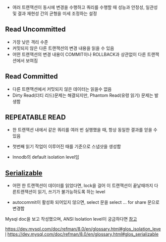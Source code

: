 - 여러 트랜잭션이 동시에 변경을 수행하고 쿼리를 수행할 때 성능과 안정성, 일관성 및 결과 재현성 간의 균형을 미세 조정하는 설정

## Read Uncommitted
- 가장 낮은 격리 수준
- 커밋되지 않은 다른 트랜잭션의 변경 내용을 읽을 수 있음
- 어떤 트랜잭션의 변경 내용이 COMMIT이나 ROLLBACK과 상관없이 다른 트랜잭션에서 보여짐

## Read Committed
- 다른 트랜잭션에서 커밋되지 않은 데이터는 읽을수 없음
- Dirty Read(더티 리드)문제는 해결되지만, Phantom Read(유령 읽기) 문제는 발생함


## REPEATABLE READ
- 한 트랜잭션 내에서 같은 쿼리를 여러 번 실행했을 때, 항상 동일한 결과를 얻을 수 있음
- 첫번째 읽기 작업이 이루어진 때를 기준으로 스냅샷을 생성함

- Innodb의 default isolation level임

## [Serializable](https://dev.mysql.com/doc/refman/8.0/en/glossary.html#glos_serializable)
- 어떤 한 트랜잭션이 데이터를 읽었다면, lock을 걸어 이 트랜잭션이 끝날때까지 다른트랜잭션이 읽기, 쓰기가 불가능하도록 하는 level

- autocommit이 활성화 되어있지 않으면, select 문을 select ... for share 문으로 변경함


Mysql doc을 보고 작성했으며, ANSI Isolation level이 궁금하다면 [참고](https://www.microsoft.com/en-us/research/wp-content/uploads/2016/02/tr-95-51.pdf)


https://dev.mysql.com/doc/refman/8.0/en/glossary.html#glos_isolation_level
https://dev.mysql.com/doc/refman/8.0/en/glossary.html#glos_serializable